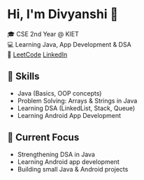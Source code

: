 # Hi, I'm Divyanshi 👋

🎓 CSE 2nd Year @ KIET  
💻 Learning Java, App Development & DSA  
🔗 [LeetCode](https://leetcode.com/Divyanshi_khemani)
 [LinkedIn](https://www.linkedin.com/in/divyanshi-khemani-2a12b2328/)

## 🔧 Skills
- Java (Basics, OOP concepts)
- Problem Solving: Arrays & Strings in Java
- Learning DSA (LinkedList, Stack, Queue)
- Learning Android App Development



## 🚀 Current Focus
- Strengthening DSA in Java
- Learning Android app development
- Building small Java & Android projects


<!--
**Divyanshi312/Divyanshi312** is a ✨ _special_ ✨ repository because its `README.md` (this file) appears on your GitHub profile.

Here are some ideas to get you started:

- 🔭 I’m currently working on ...
- 🌱 I’m currently learning ...
- 👯 I’m looking to collaborate on ...
- 🤔 I’m looking for help with ...
- 💬 Ask me about ...
- 📫 How to reach me: ...
- 😄 Pronouns: ...
- ⚡ Fun fact: ...
-->
